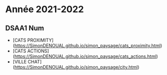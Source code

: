 
# Année 2021-2022

## DSAA1 Num

* [CATS PROXIMITY] (https://SimonDENOUAL.github.io/simon_paysage/cats_proximity.html)
* [CATS ACTIONS] (https://SimonDENOUAL.github.io/simon_paysage/cats_actions.html)
* [VILLE CHAT] (https://SimonDENOUAL.github.io/simon_paysage/city.html)
